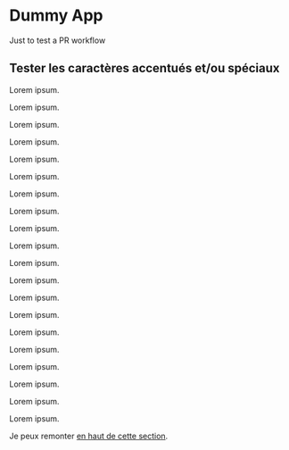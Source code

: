 # Dummy App

Just to test a PR workflow

## Tester les caractères accentués et/ou spéciaux

Lorem ipsum.

Lorem ipsum.

Lorem ipsum.

Lorem ipsum.

Lorem ipsum.

Lorem ipsum.

Lorem ipsum.

Lorem ipsum.

Lorem ipsum.

Lorem ipsum.

Lorem ipsum.

Lorem ipsum.

Lorem ipsum.

Lorem ipsum.

Lorem ipsum.

Lorem ipsum.

Lorem ipsum.

Lorem ipsum.

Lorem ipsum.

Lorem ipsum.

Je peux remonter [en haut de cette section](#tester-les-caractères-accentués-etou-spéciaux).
